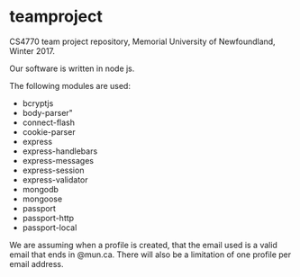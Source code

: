 # teamproject
CS4770 team project repository, Memorial University of Newfoundland, Winter 2017.

Our software is written in node js.

The following modules are used:

- bcryptjs
- body-parser"
- connect-flash
- cookie-parser
- express
- express-handlebars
- express-messages
- express-session
- express-validator
- mongodb
- mongoose
- passport
- passport-http
- passport-local

We are assuming when a profile is created, that the email used is a valid email that ends in @mun.ca.
There will also be a limitation of one profile per email address.
